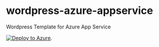 # wordpress-azure-appservice
Wordpress Template for Azure App Service

[![Deploy to Azure](https://aka.ms/deploytoazurebutton)](https://portal.azure.com/#create/Microsoft.Template/uri/https%3A%2F%2Fraw.githubusercontent.com%2Fbrunobertechini%2Fwordpress-azure-appservice%2Fmaster%2Fazuredeploy.json). 

